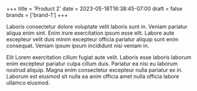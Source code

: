 +++
title = 'Product 2'
date = 2023-05-18T16:38:45-07:00
draft = false
brands = ['brand-1']
+++

Laboris consectetur dolore voluptate velit laboris sunt in. Veniam pariatur aliqua enim sint. Enim irure exercitation ipsum esse elit. Labore aute excepteur velit duis minim excepteur officia pariatur aliquip sunt enim consequat. Veniam ipsum ipsum incididunt nisi veniam in.

Elit Lorem exercitation cillum fugiat aute velit. Laboris esse laboris laborum enim excepteur pariatur culpa cillum duis. Pariatur ea nisi eu laborum nostrud aliquip. Magna enim consectetur excepteur nulla pariatur ex in. Laborum est eiusmod sit nulla ea anim officia amet nulla officia labore ullamco eiusmod.
